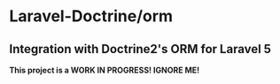 # Laravel-Doctrine/orm

## Integration with Doctrine2's ORM for Laravel 5

**This project is a WORK IN PROGRESS! IGNORE ME!**